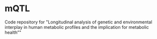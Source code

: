 # mQTL
Code repository for  "Longitudinal analysis of genetic and environmental interplay in human metabolic profiles and the implication for metabolic health”"
